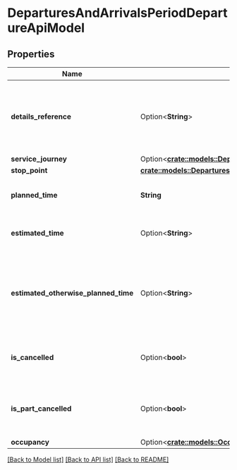 # DeparturesAndArrivalsPeriodDepartureApiModel

## Properties

Name | Type | Description | Notes
------------ | ------------- | ------------- | -------------
**details_reference** | Option<**String**> | A reference that should be used when getting detailed information about the journey. | [optional]
**service_journey** | Option<[**crate::models::DeparturesAndArrivalsPeriodServiceJourneyApiModel**](VT.ApiPlaneraResa.Web.V4.Models.DeparturesAndArrivals.ServiceJourneyApiModel.md)> |  | [optional]
**stop_point** | [**crate::models::DeparturesAndArrivalsPeriodStopPointApiModel**](VT.ApiPlaneraResa.Web.V4.Models.DeparturesAndArrivals.StopPointApiModel.md) |  | 
**planned_time** | **String** | The planned time of the call in RFC 3339 format. | 
**estimated_time** | Option<**String**> | The estimated time of the call in RFC 3339 format. | [optional]
**estimated_otherwise_planned_time** | Option<**String**> | The best known time of the call in RFC 3339 format. Is EstimatedTime if exists, otherwise PlannedTime. | [optional][readonly]
**is_cancelled** | Option<**bool**> | Flag indicating if the departure or arrival is cancelled. | [optional]
**is_part_cancelled** | Option<**bool**> | Flag indicating if the departure or arrival is partially cancelled. | [optional]
**occupancy** | Option<[**crate::models::OccupancyInformationApiModel**](VT.ApiPlaneraResa.Web.V4.Models.OccupancyInformationApiModel.md)> |  | [optional]

[[Back to Model list]](../README.md#documentation-for-models) [[Back to API list]](../README.md#documentation-for-api-endpoints) [[Back to README]](../README.md)


